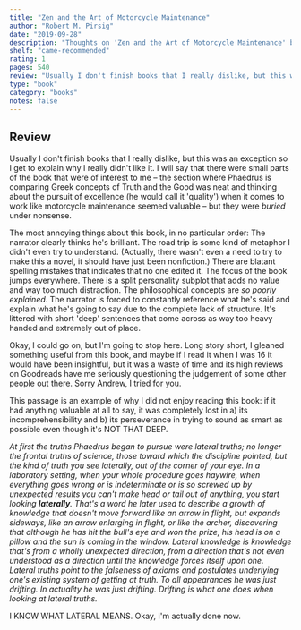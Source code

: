 ```yaml
---
title: "Zen and the Art of Motorcycle Maintenance"
author: "Robert M. Pirsig"
date: "2019-09-28"
description: "Thoughts on 'Zen and the Art of Motorcycle Maintenance' by Robert M. Pirsig."
shelf: "came-recommended"
rating: 1
pages: 540
review: "Usually I don't finish books that I really dislike, but this was an exception so I get to explain why I really didn't like it. I will say that there were small parts of the book that were of interest to me – the section where Phaedrus is comparing Greek concepts of Truth and the Good was neat and thinking about the pursuit of excellence (he would call it 'quality') when it comes to work like motorcycle maintenance seemed valuable – but they were <i>buried</i> under nonsense.<br/><br/>The most annoying things about this book, in no particular order: The narrator clearly thinks he's brilliant. The road trip is some kind of metaphor I didn't even try to understand. (Actually, there wasn't even a need to try to make this a novel, it should have just been nonfiction.) There are blatant spelling mistakes that indicates that no one edited it. The focus of the book jumps everywhere. There is a split personality subplot that adds no value and way too much distraction. The philosophical concepts are <i>so poorly explained</i>. The narrator is forced to constantly reference what he's said and explain what he's going to say due to the complete lack of structure. It's littered with short 'deep' sentences that come across as way too heavy handed and extremely out of place. <br/><br/>Okay, I could go on, but I'm going to stop here. Long story short, I gleaned something useful from this book, and maybe if I read it when I was 16 it would have been insightful, but it was a waste of time and its high reviews on Goodreads have me seriously questioning the judgement of some other people out there. Sorry Andrew, I tried for you.<br/><br/>This passage is an example of why I did not enjoy reading this book: if it had anything valuable at all to say, it was completely lost in a) its incomprehensibility and b) its perseverance in trying to sound as smart as possible even though it's NOT THAT DEEP.<br/><br/><i>At first the truths Phaedrus began to pursue were lateral truths; no longer the frontal truths of science, those toward which the discipline pointed, but the kind of truth you see laterally, out of the corner of your eye. In a laboratory setting, when your whole procedure goes haywire, when everything goes wrong or is indeterminate or is so screwed up by unexpected results you can't make head or tail out of anything, you start looking <b>laterally</b>. That's a word he later used to describe a growth of knowledge that doesn't move forward like an arrow in flight, but expands sideways, like an arrow enlarging in flight, or like the archer, discovering that although he has hit the bull's eye and won the prize, his head is on a pillow and the sun is coming in the window. Lateral knowledge is knowledge that's from a wholly unexpected direction, from a direction that's not even understood as a direction until the knowledge forces itself upon one. Lateral truths point to the falseness of axioms and postulates underlying one's existing system of getting at truth. To all appearances he was just drifting. In actuality he was just drifting. Drifting is what one does when looking at lateral truths.</i><br/><br/>I KNOW WHAT LATERAL MEANS. Okay, I'm actually done now."
type: "book"
category: "books"
notes: false
---
```


## Review

Usually I don't finish books that I really dislike, but this was an exception so I get to explain why I really didn't like it. I will say that there were small parts of the book that were of interest to me – the section where Phaedrus is comparing Greek concepts of Truth and the Good was neat and thinking about the pursuit of excellence (he would call it 'quality') when it comes to work like motorcycle maintenance seemed valuable – but they were _buried_ under nonsense.

The most annoying things about this book, in no particular order: The narrator clearly thinks he's brilliant. The road trip is some kind of metaphor I didn't even try to understand. (Actually, there wasn't even a need to try to make this a novel, it should have just been nonfiction.) There are blatant spelling mistakes that indicates that no one edited it. The focus of the book jumps everywhere. There is a split personality subplot that adds no value and way too much distraction. The philosophical concepts are _so poorly explained_. The narrator is forced to constantly reference what he's said and explain what he's going to say due to the complete lack of structure. It's littered with short 'deep' sentences that come across as way too heavy handed and extremely out of place.

Okay, I could go on, but I'm going to stop here. Long story short, I gleaned something useful from this book, and maybe if I read it when I was 16 it would have been insightful, but it was a waste of time and its high reviews on Goodreads have me seriously questioning the judgement of some other people out there. Sorry Andrew, I tried for you.

This passage is an example of why I did not enjoy reading this book: if it had anything valuable at all to say, it was completely lost in a) its incomprehensibility and b) its perseverance in trying to sound as smart as possible even though it's NOT THAT DEEP.

_At first the truths Phaedrus began to pursue were lateral truths; no longer the frontal truths of science, those toward which the discipline pointed, but the kind of truth you see laterally, out of the corner of your eye. In a laboratory setting, when your whole procedure goes haywire, when everything goes wrong or is indeterminate or is so screwed up by unexpected results you can't make head or tail out of anything, you start looking **laterally**. That's a word he later used to describe a growth of knowledge that doesn't move forward like an arrow in flight, but expands sideways, like an arrow enlarging in flight, or like the archer, discovering that although he has hit the bull's eye and won the prize, his head is on a pillow and the sun is coming in the window. Lateral knowledge is knowledge that's from a wholly unexpected direction, from a direction that's not even understood as a direction until the knowledge forces itself upon one. Lateral truths point to the falseness of axioms and postulates underlying one's existing system of getting at truth. To all appearances he was just drifting. In actuality he was just drifting. Drifting is what one does when looking at lateral truths._

I KNOW WHAT LATERAL MEANS. Okay, I'm actually done now.
